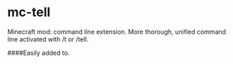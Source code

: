 # mc-tell
Minecraft mod: command line extension. More thorough, unified command line activated with /t or /tell. 

####Easily added to.
